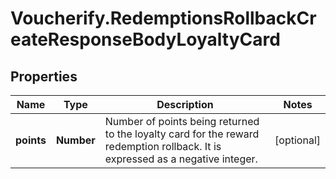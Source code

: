 # Voucherify.RedemptionsRollbackCreateResponseBodyLoyaltyCard

## Properties

Name | Type | Description | Notes
------------ | ------------- | ------------- | -------------
**points** | **Number** | Number of points being returned to the loyalty card for the reward redemption rollback. It is expressed as a negative integer. | [optional] 


